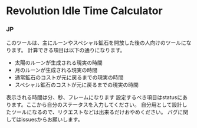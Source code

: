 # Revolution Idle Time Calculator
### JP
このツールは、主にルーンやスペシャル鉱石を開放した後の人向けのツールになります。
計算できる項目は以下の通りになります。
- 太陽のルーンが生成される現実の時間
- 月のルーンが生成される現実の時間
- 通常鉱石のコストが元に戻るまでの現実の時間
- スペシャル鉱石のコストが元に戻るまでの現実の時間

表示される時間は分、秒、フレームになります
設定するべき項目はstatusにあります。ここから自分のステータスを入力してください。
自分用として設計したツールになるので、リクエストなどは出来るだけおやめください。
バグに関してはissuesからお願いします。